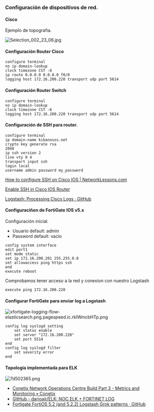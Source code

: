 ### Configuración de dispositivos de red.
#### Cisco
Ejemplo de topografia.

![Selection_002_23_06.jpg](https://www.gns3.com/api/v2/assets/photo/5b2e6d67f0c61a128add5194/Selection_002_23_06.jpg)

#### Configuración Router Cisco
```
configure terminal
no ip domain-lookup
clock timezone CST -6 
ip route 0.0.0.0 0.0.0.0 f0/0
logging host 172.16.200.220 transport udp port 5614
```
#### Configuración Router Switch
```
configure terminal
no ip domain-lookup
clock timezone CST -6 
logging host 172.16.200.220 transport udp port 5614
```

#### Configuración de SSH para router.
```
configure terminal
ip domain-name kibanosos.net
crypto key generate rsa
2048
ip ssh version 2
line vty 0 4
transport input ssh
login local
username admin password my_password
```

[How to configure SSH on Cisco IOS \| NetworkLessons.com](https://networklessons.com/cisco/ccna-200-301/configure-ssh-cisco-ios)

[Enable SSH in Cisco IOS Router](https://www.mustbegeek.com/enable-ssh-in-cisco-ios-router/#.Xjn04i2ZPOQ)

[Logstash: Processing Cisco Logs · GitHub](https://gist.github.com/justinjahn/85305bc7b7df9a6412baedce5f1a0ece)

#### Configuraciñon de FortiGate IOS v5.x

Configuración inicial.
- Usuario default: admin
- Password default: vacio
```
config system interface
edit port1
set mode static
set ip 172.16.200.201 255.255.0.0
set allowaccess ping https ssh 
end
execute reboot
```

Comprobamos tener acceso a la red y conexion con nuestro Logstash
```
execute ping 172.16.200.220
```

#### Configurar FortiGate para enviar log a Logstash
![xfortigate-logging-flow-elasticsearch.png.pagespeed.ic.rkIWmcbHTp.png](https://conetix.com.au/wp-content/uploads/2014/10/29/xfortigate-logging-flow-elasticsearch.png.pagespeed.ic.rkIWmcbHTp.png)
```
config log syslogd setting
    set status enable
    set server "172.16.200.220"
    set port 5514
end
config log syslogd filter
    set severity error
end
```
#### Topologia implementada para ELK
![7d502365.png](:storage/fbae03fa-e5e7-476e-90bf-a4e58f037969/7d502365.png)


- [Conetix Network Operations Centre Build Part 3 - Metrics and Monitoring • Conetix](https://conetix.com.au/blog/conetix-network-operations-centre-build-part-3/)
- [GitHub - darioajr/ELK: NOC ELK + FORTINET LOG](https://github.com/darioajr/ELK)
 - [Fortigate FortiOS 5.2 (and 5.2.2) Logstash Grok patterns · GitHub](https://gist.github.com/timbutler/ecab50967075b150d47b)